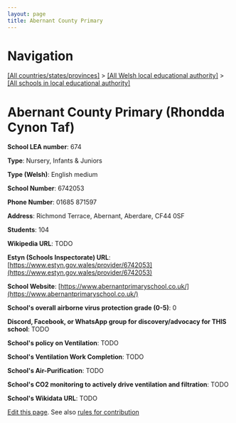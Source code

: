 ```yaml
---
layout: page
title: Abernant County Primary
---
```

# Navigation

[[All countries/states/provinces]](../../..) > [[All Welsh local educational authority]](../..) > [[All schools in local educational authority]](..)

# Abernant County Primary (Rhondda Cynon Taf)

**School LEA number**: 674

**Type**: Nursery, Infants & Juniors

**Type (Welsh)**: English medium

**School Number**: 6742053

**Phone Number**: 01685 871597

**Address**: Richmond Terrace, Abernant, Aberdare, CF44 0SF

**Students**: 104

**Wikipedia URL**: TODO

**Estyn (Schools Inspectorate) URL**: [https://www.estyn.gov.wales/provider/6742053](https://www.estyn.gov.wales/provider/6742053)

**School Website**: [https://www.abernantprimaryschool.co.uk/](https://www.abernantprimaryschool.co.uk/)

**School's overall airborne virus protection grade (0-5)**: 0

**Discord, Facebook, or WhatsApp group for discovery/advocacy for THIS school**: TODO

**School's policy on Ventilation**: TODO

**School's Ventilation Work Completion**: TODO

**School's Air-Purification**: TODO

**School's CO2 monitoring to actively drive ventilation and filtration**: TODO

**School's Wikidata URL**: TODO




[Edit this page](https://github.com/ventilate-schools/Wales/edit/prif/./Rhondda_Cynon_Taf/Abernant_County_Primary.md). See also [rules for contribution](../../../contribution-rules/)